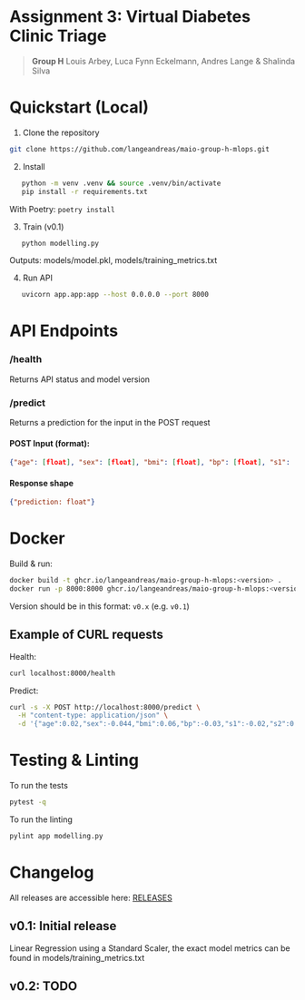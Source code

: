 # Assignment 3: **Virtual Diabetes Clinic Triage**
> **Group H** Louis Arbey, Luca Fynn Eckelmann, Andres Lange & Shalinda Silva

# Quickstart (Local)

1. Clone the repository

```bash
git clone https://github.com/langeandreas/maio-group-h-mlops.git
```

2. Install
```bash
   python -m venv .venv && source .venv/bin/activate
   pip install -r requirements.txt
```

With Poetry: ```poetry install```

3. Train (v0.1)
```bash
   python modelling.py
```
Outputs: models/model.pkl, models/training_metrics.txt

4. Run API
```bash
   uvicorn app.app:app --host 0.0.0.0 --port 8000
```

# API Endpoints
### /health
Returns API status and model version

### /predict
Returns a prediction for the input in the POST request

#### POST Input (format):
```json
{"age": [float], "sex": [float], "bmi": [float], "bp": [float], "s1": [float], "s2": [float], "s3": [float], "s4": [float], "s5": [float], "s6": [float]}
```

#### Response shape
```json
{"prediction: float"}
```

# Docker
Build & run:
```bash
docker build -t ghcr.io/langeandreas/maio-group-h-mlops:<version> .
docker run -p 8000:8000 ghcr.io/langeandreas/maio-group-h-mlops:<version>
```
Version should be in this format: ```v0.x``` (e.g. ```v0.1```)

## Example of CURL requests
Health:
```bash
curl localhost:8000/health
```
Predict:
```bash
curl -s -X POST http://localhost:8000/predict \
  -H "content-type: application/json" \
  -d '{"age":0.02,"sex":-0.044,"bmi":0.06,"bp":-0.03,"s1":-0.02,"s2":0.03,"s3":-0.02,"s4":0.02,"s5":0.02,"s6":-0.001}'
```

# Testing & Linting
To run the tests
```bash
pytest -q
```
To run the linting
```bash
pylint app modelling.py
```

# Changelog
All releases are accessible here: [RELEASES](https://github.com/langeandreas/maio-group-h-mlops/releases)

## v0.1: Initial release
Linear Regression using a Standard Scaler, the exact model metrics can be found in models/training_metrics.txt


## v0.2: TODO